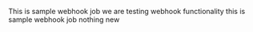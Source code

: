 This is sample webhook job
we are testing webhook functionality
this is sample webhook job 
nothing new
